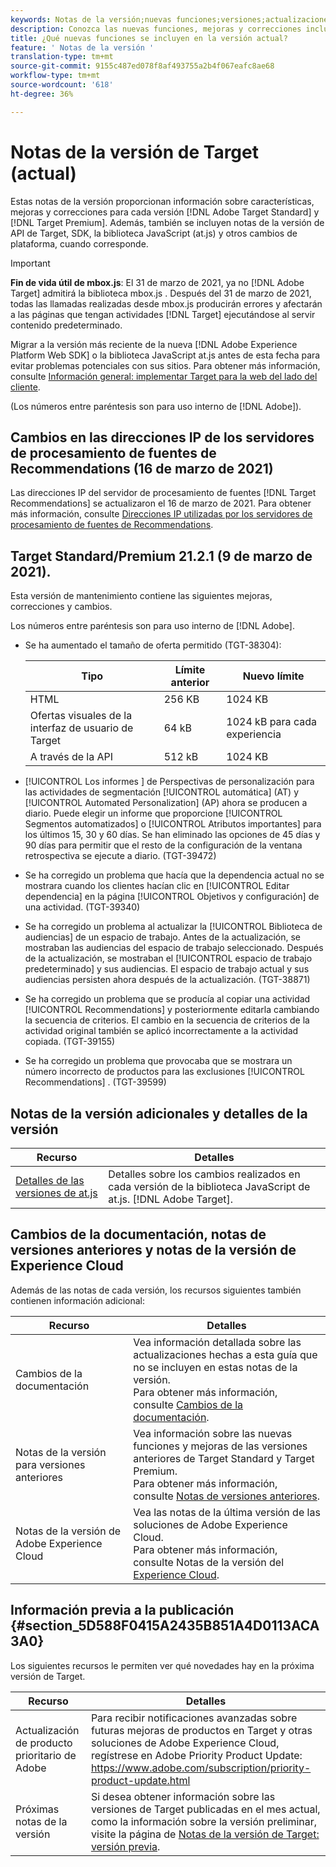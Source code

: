 ```yaml
---
keywords: Notas de la versión;nuevas funciones;versiones;actualizaciones;actualización;versión;mejora;mejoras;correcciones;correcciones de errores;actualizaciones
description: Conozca las nuevas funciones, mejoras y correcciones incluidas en la versión actual de Adobe Target, incluidos SDK, API y bibliotecas de JavaScript.
title: ¿Qué nuevas funciones se incluyen en la versión actual?
feature: ' Notas de la versión '
translation-type: tm+mt
source-git-commit: 9155c487ed078f8af493755a2b4f067eafc8ae68
workflow-type: tm+mt
source-wordcount: '618'
ht-degree: 36%

---
```



# Notas de la versión de Target (actual)

Estas notas de la versión proporcionan información sobre características, mejoras y correcciones para cada versión [!DNL Adobe Target Standard] y [!DNL Target Premium]. Además, también se incluyen notas de la versión de API de Target, SDK, la biblioteca JavaScript (at.js) y otros cambios de plataforma, cuando corresponde.

>[!IMPORTANT]
>
>**Fin de vida útil de mbox.js**: El 31 de marzo de 2021, ya no  [!DNL Adobe Target] admitirá la biblioteca mbox.js . Después del 31 de marzo de 2021, todas las llamadas realizadas desde mbox.js producirán errores y afectarán a las páginas que tengan actividades [!DNL Target] ejecutándose al servir contenido predeterminado.
>
>Migrar a la versión más reciente de la nueva [!DNL Adobe Experience Platform Web SDK] o la biblioteca JavaScript at.js antes de esta fecha para evitar problemas potenciales con sus sitios. Para obtener más información, consulte [Información general: implementar Target para la web del lado del cliente](/help/c-implementing-target/c-implementing-target-for-client-side-web/implement-target-for-client-side-web.md).

(Los números entre paréntesis son para uso interno de [!DNL Adobe]).

## Cambios en las direcciones IP de los servidores de procesamiento de fuentes de Recommendations (16 de marzo de 2021)

Las direcciones IP del servidor de procesamiento de fuentes [!DNL Target Recommendations] se actualizaron el 16 de marzo de 2021. Para obtener más información, consulte [Direcciones IP utilizadas por los servidores de procesamiento de fuentes de Recommendations](/help/c-recommendations/c-recommendations-faq/ip-addresses-marketing-cloud.md).

## Target Standard/Premium 21.2.1 (9 de marzo de 2021). 

Esta versión de mantenimiento contiene las siguientes mejoras, correcciones y cambios.

Los números entre paréntesis son para uso interno de [!DNL Adobe].

* Se ha aumentado el tamaño de oferta permitido (TGT-38304):

   | Tipo  | Límite anterior | Nuevo límite |
   | --- | --- | --- |
   | HTML | 256 KB | 1024 KB |
   | Ofertas visuales de la interfaz de usuario de Target | 64 kB | 1024 kB para cada experiencia |
   | A través de la API | 512 kB | 1024 KB |

* [!UICONTROL Los informes ] de Perspectivas de personalización para las actividades de segmentación  [!UICONTROL automática]  (AT) y  [!UICONTROL Automated Personalization]  (AP) ahora se producen a diario. Puede elegir un informe que proporcione [!UICONTROL Segmentos automatizados] o [!UICONTROL Atributos importantes] para los últimos 15, 30 y 60 días. Se han eliminado las opciones de 45 días y 90 días para permitir que el resto de la configuración de la ventana retrospectiva se ejecute a diario. (TGT-39472)
* Se ha corregido un problema que hacía que la dependencia actual no se mostrara cuando los clientes hacían clic en [!UICONTROL Editar dependencia] en la página [!UICONTROL Objetivos y configuración] de una actividad. (TGT-39340)
* Se ha corregido un problema al actualizar la [!UICONTROL Biblioteca de audiencias] de un espacio de trabajo. Antes de la actualización, se mostraban las audiencias del espacio de trabajo seleccionado. Después de la actualización, se mostraban el [!UICONTROL espacio de trabajo predeterminado] y sus audiencias. El espacio de trabajo actual y sus audiencias persisten ahora después de la actualización. (TGT-38871)
* Se ha corregido un problema que se producía al copiar una actividad [!UICONTROL Recommendations] y posteriormente editarla cambiando la secuencia de criterios. El cambio en la secuencia de criterios de la actividad original también se aplicó incorrectamente a la actividad copiada. (TGT-39155)
* Se ha corregido un problema que provocaba que se mostrara un número incorrecto de productos para las exclusiones [!UICONTROL Recommendations] . (TGT-39599)

## Notas de la versión adicionales y detalles de la versión

| Recurso | Detalles |
|--- |--- |
| [Detalles de las versiones de at.js](/help/c-implementing-target/c-implementing-target-for-client-side-web/target-atjs-versions.md) | Detalles sobre los cambios realizados en cada versión de la biblioteca JavaScript de at.js. [!DNL Adobe Target]. |

## Cambios de la documentación, notas de versiones anteriores y notas de la versión de Experience Cloud

Además de las notas de cada versión, los recursos siguientes también contienen información adicional:

| Recurso | Detalles |
|--- |--- |
| Cambios de la documentación | Vea información detallada sobre las actualizaciones hechas a esta guía que no se incluyen en estas notas de la versión.<br>Para obtener más información, consulte [Cambios de la documentación](/help/r-release-notes/doc-change.md#reference_366123CF00994BACBBF9BBDF2C4D840C). |
| Notas de la versión para versiones anteriores | Vea información sobre las nuevas funciones y mejoras de las versiones anteriores de Target Standard y Target Premium.<br>Para obtener más información, consulte [Notas de versiones anteriores](/help/r-release-notes/release-notes-for-previous-releases.md). |
| Notas de la versión de Adobe Experience Cloud | Vea las notas de la última versión de las soluciones de Adobe Experience Cloud.<br>Para obtener más información, consulte Notas de la versión del  [Experience Cloud](https://experienceleague.adobe.com/docs/release-notes/experience-cloud/current.html). |

## Información previa a la publicación {#section_5D588F0415A2435B851A4D0113ACA3A0}

Los siguientes recursos le permiten ver qué novedades hay en la próxima versión de Target.

| Recurso | Detalles |
|--- |--- |
| Actualización de producto prioritario de Adobe | Para recibir notificaciones avanzadas sobre futuras mejoras de productos en Target y otras soluciones de Adobe Experience Cloud, regístrese en Adobe Priority Product Update:<br>[](https://www.adobe.com/subscription/priority-product-update.html)https://www.adobe.com/subscription/priority-product-update.html |
| Próximas notas de la versión | Si desea obtener información sobre las versiones de Target publicadas en el mes actual, como la información sobre la versión preliminar, visite la página de [Notas de la versión de Target: versión previa](/help/r-release-notes/target-release-notes.md). |
